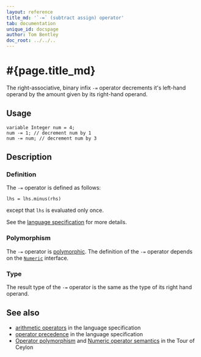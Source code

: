 ```yaml
---
layout: reference
title_md: '`-=` (subtract assign) operator'
tab: documentation
unique_id: docspage
author: Tom Bentley
doc_root: ../../..
---
```


# #{page.title_md}

The right-associative, binary infix `-=` operator decrements it's left-hand operand 
by the amount given by its right-hand operand. 

## Usage 

<!-- cat: void m() { -->
<!-- try: -->
    variable Integer num = 4;
    num -= 1; // decrement num by 1
    num -= num; // decrement num by 3
<!-- cat: } -->

## Description


### Definition 

The `-=` operator is defined as follows:

<!-- try: -->
    lhs = lhs.minus(rhs)

except that `lhs` is evaluated only once.

See the [language specification](#{site.urls.spec_current}#arithmetic) for more details.

### Polymorphism

The `-=` operator is [polymorphic](#{page.doc_root}/reference/operator/operator-polymorphism).
The definition of the `-=` operator depends 
on the [`Numeric`](#{site.urls.apidoc_current}/Numeric.type.html) interface.

### Type

The result type of the `-=` operator is the same as the type of its right hand operand.

## See also

* [arithmetic operators](#{site.urls.spec_current}#arithmetic) in the 
  language specification
* [operator precedence](#{site.urls.spec_current}#operatorprecedence) in the 
  language specification
* [Operator polymorphism](#{page.doc_root}/tour/language-module/#operator_polymorphism) 
  and 
  [Numeric operator semantics](#{page.doc_root}/tour/language-module/#numeric_operator_semantics) 
  in the Tour of Ceylon
